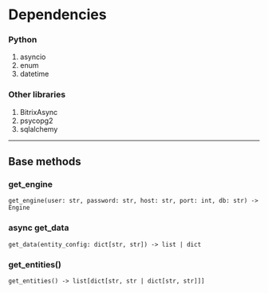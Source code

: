 # Dependencies

### Python

1. asyncio
2. enum
3. datetime

### Other libraries

1. BitrixAsync
2. psycopg2
3. sqlalchemy

<hr>

## Base methods

### get_engine
`get_engine(user: str, password: str, host: str, port: int, db: str) -> Engine`

### async get_data
`get_data(entity_config: dict[str, str]) -> list | dict`

### get_entities()
`get_entities() -> list[dict[str, str | dict[str, str]]]`


